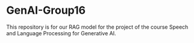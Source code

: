 # GenAI-Group16
This repository is for our RAG model for the project of the course Speech and Language Processing for Generative AI.

